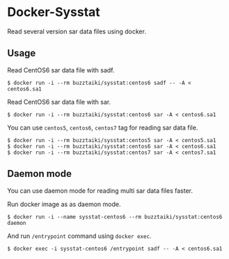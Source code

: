 # Docker-Sysstat

Read several version sar data files using docker.

## Usage

Read CentOS6 sar data file with sadf.

````console
$ docker run -i --rm buzztaiki/sysstat:centos6 sadf -- -A < centos6.sa1
````

Read CentOS6 sar data file with sar.

````console
$ docker run -i --rm buzztaiki/sysstat:centos6 sar -A < centos6.sa1
````

You can use `centos5`, `centos6`, `centos7` tag for reading sar data file.

````console
$ docker run -i --rm buzztaiki/sysstat:centos5 sar -A < centos5.sa1
$ docker run -i --rm buzztaiki/sysstat:centos6 sar -A < centos6.sa1
$ docker run -i --rm buzztaiki/sysstat:centos7 sar -A < centos7.sa1
````

## Daemon mode

You can use daemon mode for reading multi sar data files faster.

Run docker image as as daemon mode.

````console
$ docker run -i --name sysstat-centos6 --rm buzztaiki/sysstat:centos6 daemon
````

And run `/entrypoint` command using `docker exec`.

````console
$ docker exec -i sysstat-centos6 /entrypoint sadf -- -A < centos6.sa1
````
